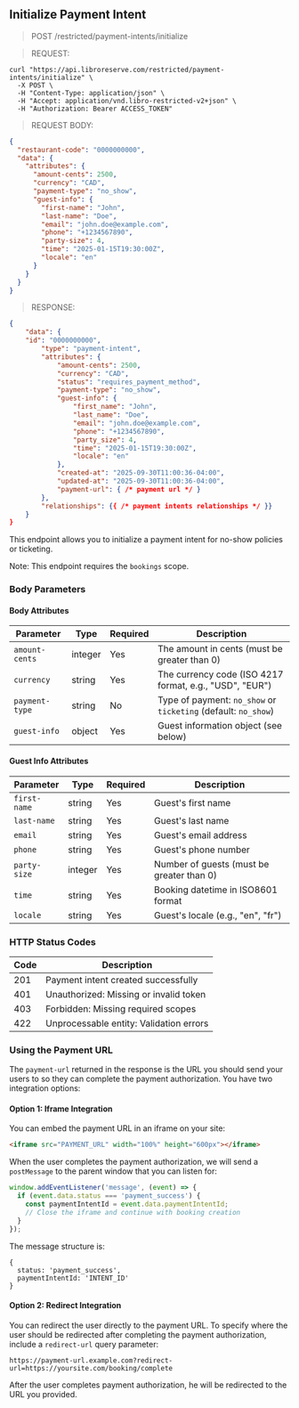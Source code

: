 ## Initialize Payment Intent

> <span class="method post">POST</span> /restricted/payment-intents/initialize

> REQUEST:

```shell
curl "https://api.libroreserve.com/restricted/payment-intents/initialize" \
  -X POST \
  -H "Content-Type: application/json" \
  -H "Accept: application/vnd.libro-restricted-v2+json" \
  -H "Authorization: Bearer ACCESS_TOKEN"
```

> REQUEST BODY:

```json
{
  "restaurant-code": "0000000000",
  "data": {
    "attributes": {
      "amount-cents": 2500,
      "currency": "CAD",
      "payment-type": "no_show",
      "guest-info": {
        "first-name": "John",
        "last-name": "Doe",
        "email": "john.doe@example.com",
        "phone": "+1234567890",
        "party-size": 4,
        "time": "2025-01-15T19:30:00Z",
        "locale": "en"
      }
    }
  }
}
```

> RESPONSE:

```json
{
    "data": {
    "id": "0000000000",
        "type": "payment-intent",
        "attributes": {
            "amount-cents": 2500,
            "currency": "CAD",
            "status": "requires_payment_method",
            "payment-type": "no_show",
            "guest-info": {
                "first_name": "John",
                "last_name": "Doe",
                "email": "john.doe@example.com",
                "phone": "+1234567890",
                "party_size": 4,
                "time": "2025-01-15T19:30:00Z",
                "locale": "en"
            },
            "created-at": "2025-09-30T11:00:36-04:00",
            "updated-at": "2025-09-30T11:00:36-04:00",
            "payment-url": { /* payment url */ }
        },
        "relationships": {{ /* payment intents relationships */ }}
    }
}
```

This endpoint allows you to initialize a payment intent for no-show policies or ticketing.

<aside class="notice">Note: This endpoint requires the <code>bookings</code> scope.</aside>

### Body Parameters

<span class="dynamic-attributes" data-attr-type="restaurantCode"></span>

#### Body Attributes

| Parameter | Type | Required | Description |
|-----------|------|----------|-------------|
| `amount-cents` | integer | Yes | The amount in cents (must be greater than 0) |
| `currency` | string | Yes | The currency code (ISO 4217 format, e.g., "USD", "EUR") |
| `payment-type` | string | No | Type of payment: `no_show` or `ticketing` (default: `no_show`) |
| `guest-info` | object | Yes | Guest information object (see below) |

#### Guest Info Attributes

| Parameter | Type | Required | Description |
|-----------|------|----------|-------------|
| `first-name` | string | Yes | Guest's first name |
| `last-name` | string | Yes | Guest's last name |
| `email` | string | Yes | Guest's email address |
| `phone` | string | Yes | Guest's phone number |
| `party-size` | integer | Yes | Number of guests (must be greater than 0) |
| `time` | string | Yes | Booking datetime in ISO8601 format |
| `locale` | string | Yes | Guest's locale (e.g., "en", "fr") |

### HTTP Status Codes

| Code | Description |
|------|-------------|
| 201 | Payment intent created successfully |
| 401 | Unauthorized: Missing or invalid token |
| 403 | Forbidden: Missing required scopes |
| 422 | Unprocessable entity: Validation errors |

### Using the Payment URL

The `payment-url` returned in the response is the URL you should send your users to so they can complete the payment authorization. You have two integration options:

#### Option 1: Iframe Integration

You can embed the payment URL in an iframe on your site:

```html
<iframe src="PAYMENT_URL" width="100%" height="600px"></iframe>
```

When the user completes the payment authorization, we will send a `postMessage` to the parent window that you can listen for:

```javascript
window.addEventListener('message', (event) => {
  if (event.data.status === 'payment_success') {
    const paymentIntentId = event.data.paymentIntentId;
    // Close the iframe and continue with booking creation
  }
});
```

The message structure is:
```
{
  status: 'payment_success',
  paymentIntentId: 'INTENT_ID'
}
```

#### Option 2: Redirect Integration

You can redirect the user directly to the payment URL. To specify where the user should be redirected after completing the payment authorization, include a `redirect-url` query parameter:

`https://payment-url.example.com?redirect-url=https://yoursite.com/booking/complete`

After the user completes payment authorization, he will be redirected to the URL you provided.